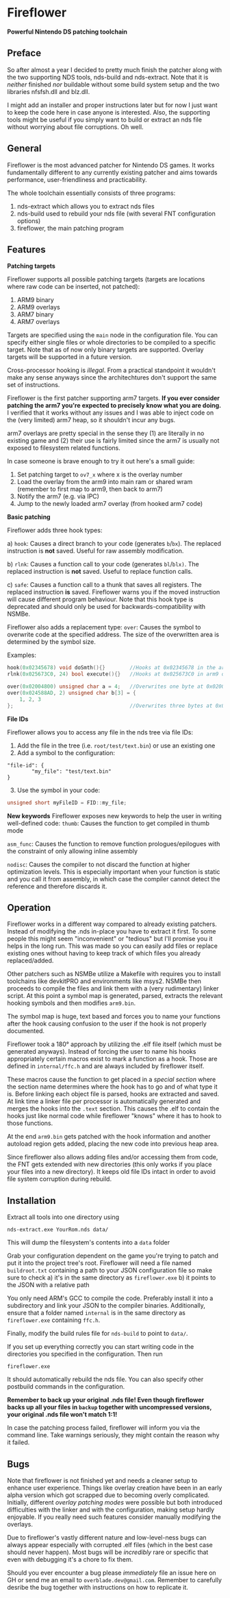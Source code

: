 # Fireflower
**Powerful Nintendo DS patching toolchain**

## Preface
So after almost a year I decided to pretty much finish the patcher along with the two supporting NDS tools, nds-build and nds-extract.
Note that it is *neither* finished *nor* buildable without some build system setup and the two libraries nfsfsh.dll and blz.dll.

I might add an installer and proper instructions later but for now I just want to keep the code here in case anyone is interested.
Also, the supporting tools might be useful if you simply want to build or extract an nds file without worrying about file corruptions. Oh well.

## General
Fireflower is the most advanced patcher for Nintendo DS games. It works fundamentally different to any currently existing patcher and aims towards performance,
user-friendliness and practicability.

The whole toolchain essentially consists of three programs:

1) nds-extract which allows you to extract nds files
2) nds-build used to rebuild your nds file (with several FNT configuration options)
3) fireflower, the main patching program


## Features
**Patching targets**

Fireflower supports all possible patching targets (targets are locations where raw code can be inserted, not patched):

1) ARM9 binary
2) ARM9 overlays
3) ARM7 binary
4) ARM7 overlays

Targets are specified using the `main` node in the configuration file. You can specify either single files or whole directories to be compiled to a specific target.
Note that as of now only binary targets are supported. Overlay targets will be supported in a future version.

Cross-processor hooking is *illegal*. From a practical standpoint it wouldn't make any sense anyways since the architechtures don't support the same set of instructions.

Fireflower is the first patcher supporting arm7 targets. **If you ever consider patching the arm7 you're expected to precisely know what you are doing.**
I verified that it works without any issues and I was able to inject code on the (very limited) arm7 heap, so it shouldn't incur any bugs.

arm7 overlays are pretty special in the sense they (1) are literally in no existing game and (2) their use is fairly limited since the arm7 is usually not exposed to filesystem related functions.

In case someone is brave enough to try it out here's a small guide:

1) Set patching target to `ov7_x` where x is the overlay number
2) Load the overlay from the arm9 into main ram or shared wram (remember to first map to arm9, then back to arm7)
3) Notify the arm7 (e.g. via IPC)
4) Jump to the newly loaded arm7 overlay (from hooked arm7 code)


**Basic patching**

Fireflower adds three hook types:

a) `hook`: Causes a direct branch to your code (generates `b`/`bx`). The replaced instruction is **not** saved. Useful for raw assembly modification.

b) `rlnk`: Causes a function call to your code (generates `bl`/`blx)`. The replaced instruction is **not** saved. Useful to replace function calls.

c) `safe`: Causes a function call to a thunk that saves all registers. The replaced instruction **is** saved. Fireflower warns you if the moved instruction will cause different
program behaviour. Note that this hook type is deprecated and should only be used for backwards-compatibility with NSMBe.

Fireflower also adds a replacement type:
`over`: Causes the symbol to overwrite code at the specified address. The size of the overwritten area is determined by the symbol size.

Examples:
```cpp
hook(0x02345678) void doSmth(){} 		//Hooks at 0x02345678 in the arm9 binary
rlnk(0x025673C0, 24) bool execute(){}	//Hooks at 0x025673C0 in arm9 overlay 24

over(0x02004800) unsigned char a = 4;	//Overwrites one byte at 0x02004800 in the arm9 binary
over(0x024588AD, 2) unsigned char b[3] = {
	1, 2, 3
};										//Overwrites three bytes at 0x024588AD in arm9 overlay 2
```

**File IDs**

Fireflower allows you to access any file in the nds tree via file IDs:

1) Add the file in the tree (i.e. `root/test/text.bin`) or use an existing one
2) Add a symbol to the configuration:
```
"file-id": {
        "my_file": "test/text.bin"
}
```
3) Use the symbol in your code:
```cpp
unsigned short myFileID = FID::my_file;
```

**New keywords**
Fireflower exposes new keywords to help the user in writing well-defined code:
`thumb`: Causes the function to get compiled in thumb mode

`asm_func`: Causes the function to remove function prologues/epilogues with the constraint of only allowing inline assembly

`nodisc`: Causes the compiler to not discard the function at higher optimization levels. This is especially important when your function is static and you call it from assembly,
in which case the compiler cannot detect the reference and therefore discards it.


## Operation
Fireflower works in a different way compared to already existing patchers. Instead of modifying the .nds in-place you have to extract it first.
To some people this might seem "inconvenient" or "tedious" but I'll promise you it helps in the long run. This was made so you can easily add files or replace existing ones
without having to keep track of which files you already replaced/added.

Other patchers such as NSMBe utilize a Makefile with requires you to install toolchains like devkitPRO and environments like msys2.
NSMBe then proceeds to compile the files and link them with a (very rudimentary) linker script. At this point a symbol map is generated, parsed, extracts the relevant hooking
symbols and then modifies `arm9.bin`.

The symbol map is huge, text based and forces you to name your functions after the hook causing confusion to the user if the hook is not properly documented.


Fireflower took a 180° approach by utilizing the .elf file itself (which must be generated anyways).
Instead of forcing the user to name his hooks appropriately certain macros exist to mark a function as a hook. Those are defined in `internal/ffc.h` and are always included by fireflower itself.

These macros cause the function to get placed in a *special section* where the section name determines where the hook has to go and of what type it is.
Before linking each object file is parsed, hooks are extracted and saved. At link time a linker file per processor is automatically generated and merges the hooks into the `.text` section. This causes the .elf to contain the hooks just like normal code while fireflower "knows" where it has to hook to those functions.

At the end `arm9.bin` gets patched with the hook information and another autoload region gets added, placing the new code into previous heap area.

Since fireflower also allows adding files and/or accessing them from code, the FNT gets extended with new directories (this only works if you place your files into a new directory).
It keeps old file IDs intact in order to avoid file system corruption during rebuild.

## Installation
Extract all tools into one directory using
```
nds-extract.exe YourRom.nds data/
```
This will dump the filesystem's contents into a `data` folder

Grab your configuration dependent on the game you're trying to patch and put it into the project tree's root.
Fireflower will need a file named `buildroot.txt` containing a path to your JSON configuration file so make sure to check
a) it's in the same directory as `fireflower.exe`
b) it points to the JSON with a relative path

You only need ARM's GCC to compile the code. Preferably install it into a subdirectory and link your JSON to the compiler binaries.
Additionally, ensure that a folder named `internal` is in the same directory as `fireflower.exe` containing `ffc.h`.

Finally, modify the build rules file for `nds-build` to point to `data/`.

If you set up everything correctly you can start writing code in the directories you specified in the configuration.
Then run
```
fireflower.exe
```
It should automatically rebuild the nds file. You can also specify other postbuild commands in the configuration.

**Remember to back up your original .nds file! Even though fireflower backs up all your files in `backup` together with uncompressed versions, your original .nds file won't match 1:1!**

In case the patching process failed, fireflower will inform you via the command line. Take warnings seriously, they might contain the reason why it failed.


## Bugs
Note that fireflower is not finished yet and needs a cleaner setup to enhance user experience. Things like overlay creation have been in an early alpha version which got
scrapped due to becoming overly complicated. Initially, different *overlay patching modes* were possible but both introduced difficulties 
with the linker and with the configuration, making setup hardly enjoyable. If you really need such features consider manually modifying the overlays.

Due to fireflower's vastly different nature and low-level-ness bugs can always appear especially with corrupted .elf files (which in the best case should never happen).
Most bugs will be *incredibly* rare or specific that even with debugging it's a chore to fix them.

Should you ever encounter a bug please *immediately* file an issue here on GH or send me an email to `overblade.dev@gmail.com`. Remember to carefully desribe the bug together with instructions on how to replicate it.

